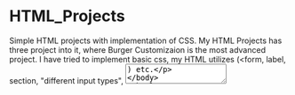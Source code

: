 # HTML_Projects
Simple HTML projects with implementation of CSS.
My HTML Projects has three project into it, where Burger Customizaion is the most advanced project. 
I have tried to implement basic css, my HTML utilizes (<form, label, section, "different input types", <textarea>) etc.
